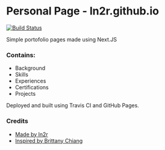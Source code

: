 # Personal Page - ln2r.github.io

[![Build Status](https://travis-ci.com/ln2r/ln2r.github.io.svg?branch=master)](https://travis-ci.com/ln2r/ln2r.github.io)

Simple portofolio pages made using Next.JS
### Contains:
- Background
- Skills
- Experiences
- Certifications
- Projects

Deployed and built using Travis CI and GitHub Pages.

### Credits
- [Made by ln2r](https://github.com/ln2r)
- [Inspired by Brittany Chiang](https://github.com/bchiang7)